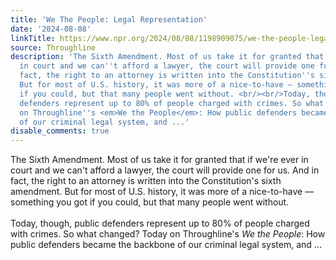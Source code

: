 ```yaml
---
title: 'We The People: Legal Representation'
date: '2024-08-08'
linkTitle: https://www.npr.org/2024/08/08/1198909075/we-the-people-legal-representation
source: Throughline
description: 'The Sixth Amendment. Most of us take it for granted that if we''re ever
  in court and we can''t afford a lawyer, the court will provide one for us. And in
  fact, the right to an attorney is written into the Constitution''s sixth amendment.
  But for most of U.S. history, it was more of a nice-to-have — something you got
  if you could, but that many people went without. <br/><br/>Today, though, public
  defenders represent up to 80% of people charged with crimes. So what changed? Today
  on Throughline''s <em>We the People</em>: How public defenders became the backbone
  of our criminal legal system, and ...'
disable_comments: true
---
```

The Sixth Amendment. Most of us take it for granted that if we're ever in court and we can't afford a lawyer, the court will provide one for us. And in fact, the right to an attorney is written into the Constitution's sixth amendment. But for most of U.S. history, it was more of a nice-to-have — something you got if you could, but that many people went without. <br/><br/>Today, though, public defenders represent up to 80% of people charged with crimes. So what changed? Today on Throughline's <em>We the People</em>: How public defenders became the backbone of our criminal legal system, and ...